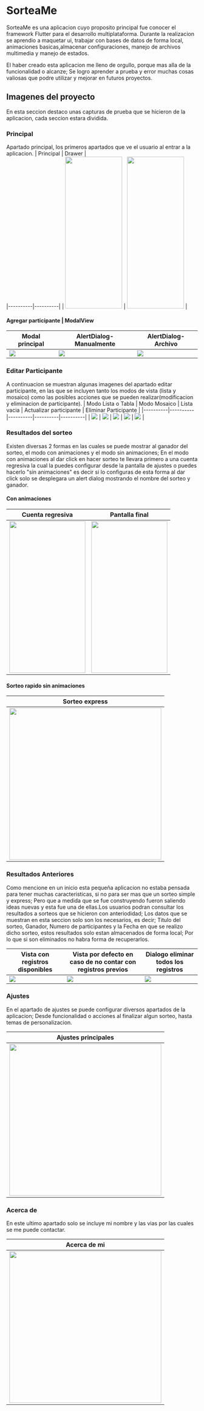 # SorteaMe 
SorteaMe es una aplicacion cuyo proposito principal fue conocer el framework Flutter para el desarrollo multiplataforma. Durante la realizacion se aprendio a maquetar ui, trabajar con bases de datos de forma local, animaciones basicas,almacenar configuraciones, manejo de archivos multimedia y manejo de estados.

El haber creado esta aplicacion me lleno de orgullo, porque mas alla de la funcionalidad o alcanze; Se logro aprender a prueba y error muchas cosas valiosas que podre utilizar y mejorar en futuros proyectos.

## Imagenes del proyecto
En esta seccion destaco unas capturas de prueba que se hicieron de la aplicacion, cada seccion estara dividida.

### Principal
Apartado principal, los primeros apartados que ve el usuario al entrar a la aplicacion.
| Principal | Drawer  |  
|----------|----------|
| <img src="https://github.com/IGerardoJR/sorteame_app/blob/main/imgs/principal_1.png" width="150" height="400">   | <img src="https://github.com/IGerardoJR/sorteame_app/blob/main/imgs/principal_drawer.png" width="150" height="400">   |

#### Agregar participante | ModalView
| Modal principal | AlertDialog-Manualmente | AlertDialog-Archivo |
|----------|----------|----------|
| <img src="https://github.com/IGerardoJR/sorteame_app/blob/main/imgs/principal_modal.png">    | <img src="https://github.com/IGerardoJR/sorteame_app/blob/main/imgs/principal_modal_agregar_manualmente.png">   | <img src="https://github.com/IGerardoJR/sorteame_app/blob/main/imgs/principal_modal_agregar_via_archivo.png">   |

### Editar Participante
A continuacion se muestran algunas imagenes del apartado editar participante, en las que se incluyen tanto los modos de vista (lista y mosaico) como las posibles acciones que se pueden realizar(modificacion y eliminacion de participante). 
| Modo Lista o Tabla | Modo Mosaico | Lista vacia | Actualizar participante | Eliminar Participante |
|----------|----------|----------|----------|----------|
| <img src="https://github.com/IGerardoJR/sorteame_app/blob/main/imgs/editar_participante_modo_lista.png">    | <img src="https://github.com/IGerardoJR/sorteame_app/blob/main/imgs/editar_participante_modo_mosaico.png">   | <img src="https://github.com/IGerardoJR/sorteame_app/blob/main/imgs/editar_participantes_lista_vaciaview.png">   | <img src="https://github.com/IGerardoJR/sorteame_app/blob/main/imgs/editar_participante_dialogeditar.png"> | <img src="https://github.com/IGerardoJR/sorteame_app/blob/main/imgs/editar_participante_dialog_eliminar.png"> |

### Resultados del sorteo
Existen diversas 2 formas en las cuales se puede mostrar al ganador del sorteo, el modo con animaciones y el modo sin animaciones; En el modo con animaciones al dar click en hacer sorteo te llevara primero a una cuenta regresiva la cual la puedes configurar desde la pantalla de ajustes o puedes hacerlo "sin animaciones" es decir si lo configuras de esta forma al dar click solo se desplegara un alert dialog mostrando el nombre del sorteo y ganador.

#### Con animaciones
| Cuenta regresiva | Pantalla final |
|----------|----------|
| <img src="https://github.com/IGerardoJR/sorteame_app/blob/main/imgs/gif_post_sorteo.gif" width="200" height="400" >    | <img src="https://github.com/IGerardoJR/sorteame_app/blob/main/imgs/resultados_1.png" width="200" height="400"> |

#### Sorteo rapido sin animaciones
| Sorteo express | 
|----------|
| <img src="https://github.com/IGerardoJR/sorteame_app/blob/main/imgs/principal_resultado_sinanimar.png" height="400">   |


### Resultados Anteriores
Como mencione en un inicio esta pequeña aplicacion no estaba pensada para tener muchas caracteristicas, si no para ser mas que un sorteo simple y express; Pero que a medida que se fue construyendo fueron saliendo ideas nuevas y esta fue una de ellas.Los usuarios podran consultar los resultados a sorteos que se hicieron con anteriodidad; Los datos que se muestran en esta seccion solo son los necesarios, es decir; Titulo del sorteo, Ganador, Numero de participantes y la Fecha en que se realizo dicho sorteo, estos resultados solo estan almacenados de forma local; Por lo que si son eliminados no habra forma de recuperarlos.

| Vista con registros disponibles | Vista por defecto en caso de no contar con registros previos | Dialogo eliminar todos los registros |
|----------|----------|----------|
| <img src="https://github.com/IGerardoJR/sorteame_app/blob/main/imgs/resultados_anteriores_1.png">    | <img src="https://github.com/IGerardoJR/sorteame_app/blob/main/imgs/resultados_anteriores_3.png">   | <img src="https://github.com/IGerardoJR/sorteame_app/blob/main/imgs/resultados_anteriores_2.png">   |

### Ajustes
En el apartado de ajustes se puede configurar diversos apartados de la aplicacion; Desde funcionalidad o acciones al finalizar algun sorteo, hasta temas de personalizacion.

| Ajustes principales | 
|----------|
| <img src="https://github.com/IGerardoJR/sorteame_app/blob/main/imgs/ajustes.png" height="400">   |

### Acerca de
En este ultimo apartado solo se incluye mi nombre y las vias por las cuales se me puede contactar.

| Acerca de mi | 
|----------|
| <img src="https://github.com/IGerardoJR/sorteame_app/blob/main/imgs/about_me.png" height="400">   |







</div>
